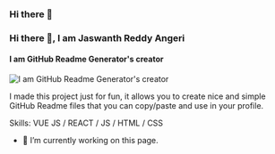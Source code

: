 ### Hi there 👋


### Hi there 👋, I am Jaswanth Reddy Angeri
#### I am GitHub Readme Generator's creator
![I am GitHub Readme Generator's creator](https://repository-images.githubusercontent.com/462900780/0a10af70-6cbf-46df-9071-0ff586a3b1d6)

I made this project just for fun, it allows you to create nice and simple GitHub Readme files that you can copy/paste and use in your profile.

Skills: VUE JS / REACT / JS / HTML / CSS

- 🔭 I’m currently working on this page. 




